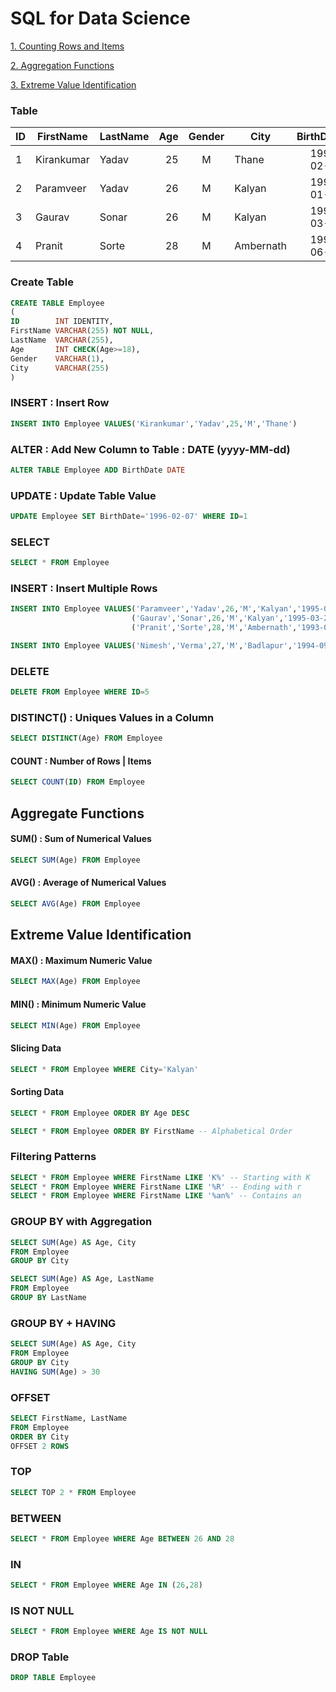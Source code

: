 # SQL for Data Science
<a href='#count'>1. Counting Rows and Items</a>

<a href='#agg'>2. Aggregation Functions</a>

<a href='#ext'>3. Extreme Value Identification</a>

### Table
| ID | FirstName | LastName | Age | Gender | City | BirthDate | 
| --- | --- | --- | ---: | :---: | --- | ---: |
| 1 | Kirankumar | Yadav | 25 | M | Thane | 1996-02-07 |
| 2 | Paramveer | Yadav | 26 | M | Kalyan | 1995-01-21 |
| 3 | Gaurav | Sonar | 26 | M | Kalyan | 1995-03-21 |
| 4 | Pranit | Sorte | 28 | M | Ambernath | 1993-06-21 |

### Create Table
``` SQL
CREATE TABLE Employee
(
ID        INT IDENTITY,
FirstName VARCHAR(255) NOT NULL,
LastName  VARCHAR(255),
Age       INT CHECK(Age>=18),
Gender    VARCHAR(1),
City      VARCHAR(255) 
)
```

### INSERT : Insert Row
``` SQL
INSERT INTO Employee VALUES('Kirankumar','Yadav',25,'M','Thane')
```

### ALTER : Add New Column to Table : DATE (yyyy-MM-dd)
``` SQL
ALTER TABLE Employee ADD BirthDate DATE 
```

### UPDATE : Update Table Value
``` SQL
UPDATE Employee SET BirthDate='1996-02-07' WHERE ID=1
```

### SELECT
``` SQL
SELECT * FROM Employee 
```

### INSERT : Insert Multiple Rows
``` SQL
INSERT INTO Employee VALUES('Paramveer','Yadav',26,'M','Kalyan','1995-01-21'),
                           ('Gaurav','Sonar',26,'M','Kalyan','1995-03-21'),
                           ('Pranit','Sorte',28,'M','Ambernath','1993-06-21')
```

``` SQL
INSERT INTO Employee VALUES('Nimesh','Verma',27,'M','Badlapur','1994-09-21')
```

### DELETE
``` SQL
DELETE FROM Employee WHERE ID=5
```
                      
### DISTINCT() : Uniques Values in a Column
``` SQL
SELECT DISTINCT(Age) FROM Employee
```

<h4 name='count'>COUNT : Number of Rows | Items</h4>

``` SQL
SELECT COUNT(ID) FROM Employee
```

<h2 name='agg'> Aggregate Functions </h2>

#### SUM() : Sum of Numerical Values
``` SQL
SELECT SUM(Age) FROM Employee
```

#### AVG() : Average of Numerical Values
``` SQL
SELECT AVG(Age) FROM Employee
```
<h2 name='ext'> Extreme Value Identification </h2>

#### MAX() : Maximum Numeric Value
``` SQL
SELECT MAX(Age) FROM Employee
```

#### MIN() : Minimum Numeric Value
``` SQL
SELECT MIN(Age) FROM Employee
```
#### Slicing Data 
``` SQL
SELECT * FROM Employee WHERE City='Kalyan'
```

#### Sorting Data 
``` SQL
SELECT * FROM Employee ORDER BY Age DESC

SELECT * FROM Employee ORDER BY FirstName -- Alphabetical Order
```
### Filtering Patterns
``` SQL
SELECT * FROM Employee WHERE FirstName LIKE 'K%' -- Starting with K
SELECT * FROM Employee WHERE FirstName LIKE '%R' -- Ending with r
SELECT * FROM Employee WHERE FirstName LIKE '%an%' -- Contains an
```

### GROUP BY with Aggregation
``` SQL
SELECT SUM(Age) AS Age, City 
FROM Employee 
GROUP BY City

SELECT SUM(Age) AS Age, LastName 
FROM Employee 
GROUP BY LastName
```

### GROUP BY + HAVING
``` SQL
SELECT SUM(Age) AS Age, City 
FROM Employee 
GROUP BY City 
HAVING SUM(Age) > 30
```

### OFFSET
``` SQL
SELECT FirstName, LastName
FROM Employee
ORDER BY City
OFFSET 2 ROWS
```

### TOP 
``` SQL
SELECT TOP 2 * FROM Employee
```

### BETWEEN
``` SQL
SELECT * FROM Employee WHERE Age BETWEEN 26 AND 28
```

### IN
``` SQL
SELECT * FROM Employee WHERE Age IN (26,28)
```

### IS NOT NULL
``` SQL
SELECT * FROM Employee WHERE Age IS NOT NULL
```

### DROP Table
```SQL
DROP TABLE Employee
```
